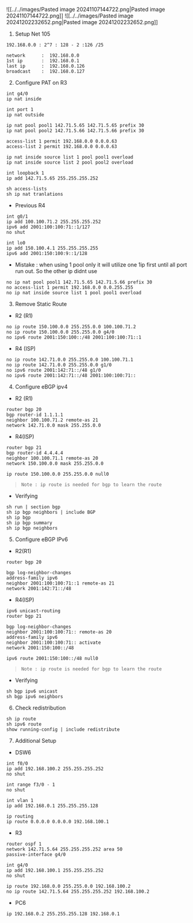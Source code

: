 ![[../../images/Pasted image 20241107144722.png|Pasted image 20241107144722.png]]
![[../../images/Pasted image 20241202232652.png|Pasted image 20241202232652.png]]




1.  Setup Net 105
```
192.168.0.0 : 2^7 : 128 - 2 :126 /25

network      :  192.168.0.0
1st ip       :  192.168.0.1
last ip      :  192.168.0.126
broadcast    :  192.168.0.127
```

2.  Configure PAT on R3

```
int g4/0
ip nat inside

int port 1 
ip nat outside

ip nat pool pool1 142.71.5.65 142.71.5.65 prefix 30
ip nat pool pool2 142.71.5.66 142.71.5.66 prefix 30

access-list 1 permit 192.168.0.0 0.0.0.63
access-list 2 permit 192.168.0.0 0.0.0.63

ip nat inside source list 1 pool pool1 overload
ip nat inside source list 2 pool pool2 overload

int loopback 1
ip add 142.71.5.65 255.255.255.252
```

```
sh access-lists
sh ip nat tranlations
```

- Previous R4
```
int g0/1
ip add 100.100.71.2 255.255.255.252
ipv6 add 2001:100:100:71::1/127
no shut

int lo0
ip add 150.100.4.1 255.255.255.255
ipv6 add 2001:150:100:9::1/128

```

- Mistake : when using 1 pool only it will utilize one 1ip first until all port run out. So the other ip didnt use
```
no ip nat pool pool1 142.71.5.65 142.71.5.66 prefix 30
no access-list 1 permit 192.168.0.0 0.0.255.255
no ip nat inside source list 1 pool pool1 overload 
```

3. Remove Static Route

-  R2 (R1)
```console 
no ip route 150.100.0.0 255.255.0.0 100.100.71.2 
no ip route 150.100.0.0 255.255.0.0 g4/0
no ipv6 route 2001:150:100::/48 2001:100:100:71::1

```
- R4 (ISP)
```console
no ip route 142.71.0.0 255.255.0.0 100.100.71.1
no ip route 142.71.0.0 255.255.0.0 g1/0
no ipv6 route 2001:142:71::/48 g1/0
no ipv6 route 2001:142:71::/48 2001:100:100:71::
```

4. Configure eBGP ipv4

- R2 (R1)
```
router bgp 20
bgp router-id 1.1.1.1
neighbor 100.100.71.2 remote-as 21
network 142.71.0.0 mask 255.255.0.0 
```
- R4(ISP)
```
router bgp 21
bgp router-id 4.4.4.4
neighbor 100.100.71.1 remote-as 20
network 150.100.0.0 mask 255.255.0.0

ip route 150.100.0.0 255.255.0.0 null0
```

> `Note : ip route is needed for bgp to learn the route`

- Verifying
```
sh run | section bgp
sh ip bgp neighbors | include BGP
sh ip bgp
sh ip bgp summary
sh ip bgp neighbors
```

5. Configure eBGP IPv6

- R2(R1)
```
router bgp 20

bgp log-neighbor-changes
address-family ipv6
neighbor 2001:100:100:71::1 remote-as 21
network 2001:142:71::/48
```
- R4(ISP)
```
ipv6 unicast-routing
router bgp 21

bgp log-neighbor-changes
neighbor 2001:100:100:71:: remote-as 20
address-family ipv6
neighbor 2001:100:100:71:: activate
network 2001:150:100::/48

ipv6 route 2001:150:100::/48 null0
```

> `Note : ip route is needed for bgp to learn the route`

- Verifying
```
sh bgp ipv6 unicast
sh bgp ipv6 neighbors
```

6. Check redistribution
```
sh ip route
sh ipv6 route
show running-config | include redistribute
```

7. Additional Setup
- DSW6
```
int f0/0
ip add 192.168.100.2 255.255.255.252
no shut

int range f3/0 - 1
no shut

int vlan 1
ip add 192.168.0.1 255.255.255.128

ip routing
ip route 0.0.0.0 0.0.0.0 192.168.100.1

```
- R3
```
router ospf 1
network 142.71.5.64 255.255.255.252 area 50
passive-interface g4/0

int g4/0
ip add 192.168.100.1 255.255.255.252
no shut

ip route 192.168.0.0 255.255.0.0 192.168.100.2
no ip route 142.71.5.64 255.255.255.252 192.168.100.2

```
- PC6
```
ip 192.168.0.2 255.255.255.128 192.168.0.1
```
